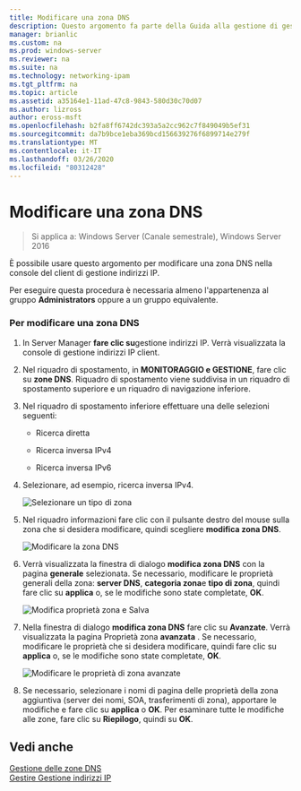 ```yaml
---
title: Modificare una zona DNS
description: Questo argomento fa parte della Guida alla gestione di gestione indirizzi IP in Windows Server 2016.
manager: brianlic
ms.custom: na
ms.prod: windows-server
ms.reviewer: na
ms.suite: na
ms.technology: networking-ipam
ms.tgt_pltfrm: na
ms.topic: article
ms.assetid: a35164e1-11ad-47c8-9843-580d30c70d07
ms.author: lizross
author: eross-msft
ms.openlocfilehash: b2fa8ff6742dc393a5a2cc962c7f849049b5ef31
ms.sourcegitcommit: da7b9bce1eba369bcd156639276f6899714e279f
ms.translationtype: MT
ms.contentlocale: it-IT
ms.lasthandoff: 03/26/2020
ms.locfileid: "80312428"
---
```

# <a name="edit-a-dns-zone"></a>Modificare una zona DNS

>Si applica a: Windows Server (Canale semestrale), Windows Server 2016

È possibile usare questo argomento per modificare una zona DNS nella console del client di gestione indirizzi IP.  
  
Per eseguire questa procedura è necessaria almeno l'appartenenza al gruppo **Administrators** oppure a un gruppo equivalente.  
  
### <a name="to-edit-a-dns-zone"></a>Per modificare una zona DNS  
  
1.  In Server Manager **fare clic su**gestione indirizzi IP. Verrà visualizzata la console di gestione indirizzi IP client.  
  
2.  Nel riquadro di spostamento, in **MONITORAGGIO e GESTIONE**, fare clic su **zone DNS**. Riquadro di spostamento viene suddivisa in un riquadro di spostamento superiore e un riquadro di navigazione inferiore.  
  
3.  Nel riquadro di spostamento inferiore effettuare una delle selezioni seguenti:  
  
    -   Ricerca diretta  
  
    -   Ricerca inversa IPv4  
  
    -   Ricerca inversa IPv6  
  
4.  Selezionare, ad esempio, ricerca inversa IPv4.  
  
    ![Selezionare un tipo di zona](../../media/Edit-a-DNS-Zone/ipam_EditZone_01.jpg)  
  
5.  Nel riquadro informazioni fare clic con il pulsante destro del mouse sulla zona che si desidera modificare, quindi scegliere **modifica zona DNS**.  
  
    ![Modificare la zona DNS](../../media/Edit-a-DNS-Zone/ipam_EditZone_02.jpg)  
  
6.  Verrà visualizzata la finestra di dialogo **modifica zona DNS** con la pagina **generale** selezionata. Se necessario, modificare le proprietà generali della zona: **server DNS**, **categoria zona**e **tipo di zona**, quindi fare clic su **applica** o, se le modifiche sono state completate, **OK**.  
  
    ![Modifica proprietà zona e Salva](../../media/Edit-a-DNS-Zone/ipam_EditZone_03a.jpg)  
  
7.  Nella finestra di dialogo **modifica zona DNS** fare clic su **Avanzate**. Verrà visualizzata la pagina Proprietà zona **avanzata** . Se necessario, modificare le proprietà che si desidera modificare, quindi fare clic su **applica** o, se le modifiche sono state completate, **OK**.  
  
    ![Modificare le proprietà di zona avanzate](../../media/Edit-a-DNS-Zone/ipam_EditZone_04a.jpg)  
  
8.  Se necessario, selezionare i nomi di pagina delle proprietà della zona aggiuntiva (server dei nomi, SOA, trasferimenti di zona), apportare le modifiche e fare clic su **applica** o **OK**. Per esaminare tutte le modifiche alle zone, fare clic su **Riepilogo**, quindi su **OK**.  
  
## <a name="see-also"></a>Vedi anche  
[Gestione delle zone DNS](DNS-Zone-Management.md)  
[Gestire Gestione indirizzi IP](Manage-IPAM.md)  
  


